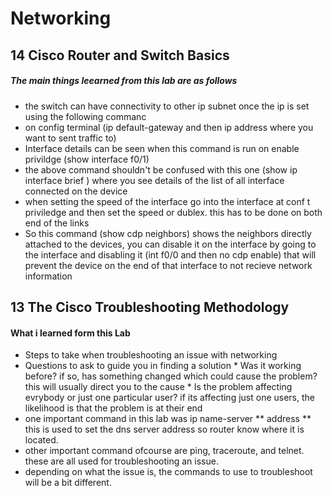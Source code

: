 # Networking
## 14 Cisco Router and Switch Basics
##### The main things leearned from this lab are as follows 

 
 * the switch can have connectivity to other ip subnet once the ip is set using the following commanc
 * on config terminal (ip default-gateway and then ip address where you want to sent traffic to)
 * Interface details can be seen when this command is run on enable privildge (show interface f0/1)
 * the above command shouldn't be confused with this one (show ip interface brief ) where you see details of the list of all interface connected on the device
 * when setting the speed of the interface go into the interface at conf t priviledge and then set the speed or dublex. this has to be done on both end of the links
 * So this command (show cdp neighbors) shows the neighbors directly attached to the devices, you can disable it on the interface by going to the interface and disabling it (int f0/0 and then no cdp enable) that will prevent the device on the end of that interface to not recieve network information

## 13 The Cisco Troubleshooting Methodology
#### What i learned form this Lab

 * Steps to take when troubleshooting an issue with networking
 * Questions to ask to guide you in finding a solution 
       * Was it working before? if so, has something changed which could cause the problem? this will usually direct you to the cause
       * Is the problem affecting evrybody or just one particular user? if its affecting just one users, the likelihood is that the problem is at their end
 * one important command in this lab was ip name-server ** address ** this is used to set the dns server address so router know where it is located.
 * other important command ofcourse are ping, traceroute, and telnet. these are all used for troubleshooting an issue.
 * depending on what the issue is, the commands to use to troubleshoot will be a bit different.
       
